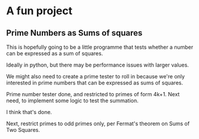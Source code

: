 # A fun project

## Prime Numbers as Sums of squares 

This is hopefully going to be a little programme that tests whether a number can be expressed as a sum of squares.

Ideally in python, but there may be performance issues with larger values.

We might also need to create a prime tester to roll in because we're only interested in prime numbers that can be expressed as sums of squares.

Prime number tester done, and restricted to primes of form 4k+1.
Next need, to implement some logic to test the summation.

I think that's done. 

Next, restrict primes to odd primes only, per Fermat's theorem on Sums of Two Squares.


